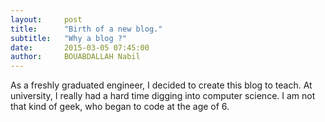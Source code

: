 ```yaml
---
layout:     post
title:      "Birth of a new blog."
subtitle:   "Why a blog ?"
date:       2015-03-05 07:45:00
author:     BOUABDALLAH Nabil
---
```


As a freshly graduated engineer, I decided to create this blog to teach. 
At university, I really had a hard time digging into computer science. I
am not that kind of geek, who began to code at the age of 6. 
